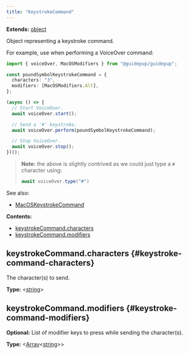 ```yaml
---
title: "KeystrokeCommand"
---
```


**Extends:** [object]

Object representing a keystroke command.

For example, use when performing a VoiceOver command:

```ts
import { voiceOver, MacOSModifiers } from "@guidepup/guidepup";

const poundSymbolKeystrokeCommand = {
  characters: "3",
  modifiers: [MacOSModifiers.Alt],
};

(async () => {
  // Start VoiceOver.
  await voiceOver.start();

  // Send a '#' keystroke.
  await voiceOver.perform(poundSymbolKeystrokeCommand);

  // Stop VoiceOver.
  await voiceOver.stop();
})();

```
> **Note:** the above is slightly contrived as we could just type a `#` character using:
>
> ```ts
> await voiceOver.type("#")
> ```

See also:

- [MacOSKeystrokeCommand]

**Contents:**

- [keystrokeCommand.characters](./class-keystroke-command#keystroke-command-characters)
- [keystrokeCommand.modifiers](./class-keystroke-command#keystroke-command-modifiers)

## keystrokeCommand.characters {#keystroke-command-characters}

The character(s) to send.

**Type:** &#60;[string]&#62;

## keystrokeCommand.modifiers {#keystroke-command-modifiers}

**Optional:** List of modifier keys to press while sending the character(s).

**Type:** &#60;[Array]<[string]>&#62;

[macoskeystrokecommand]: ./class-macos-keystroke-command "MacOSKeystrokeCommand"
[array]: https://developer.mozilla.org/en-US/docs/Web/JavaScript/Reference/Global_Objects/Array "Array"
[object]: https://developer.mozilla.org/en-US/docs/Web/JavaScript/Reference/Global_Objects/Object "object"
[number]: https://developer.mozilla.org/en-US/docs/Web/JavaScript/Data_structures#Number_type "number"
[string]: https://developer.mozilla.org/en-US/docs/Web/JavaScript/Data_structures#String_type "string"
